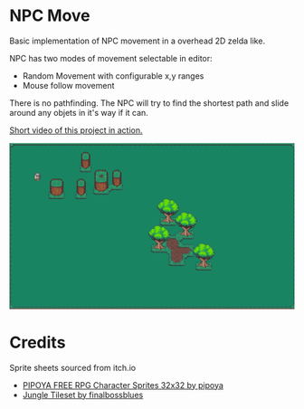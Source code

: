 # NPC Move

Basic implementation of NPC movement in a overhead 2D zelda like. 

NPC has two modes of movement selectable in editor: 
* Random Movement with configurable x,y ranges
* Mouse follow movement

There is no pathfinding. The NPC will try to find the shortest path and slide around any objets in it's way if it can.

[Short video of this project in action.](https://www.youtube.com/watch?v=meWlQF8Csbg)

![Image of TestLevel](TestLevel.png)

# Credits

Sprite sheets sourced from itch.io
* [PIPOYA FREE RPG Character Sprites 32x32 by pipoya](https://pipoya.itch.io/pipoya-free-rpg-character-sprites-32x32)
* [Jungle Tileset by finalbossblues](https://finalbossblues.itch.io/tf-jungle-tileset)

